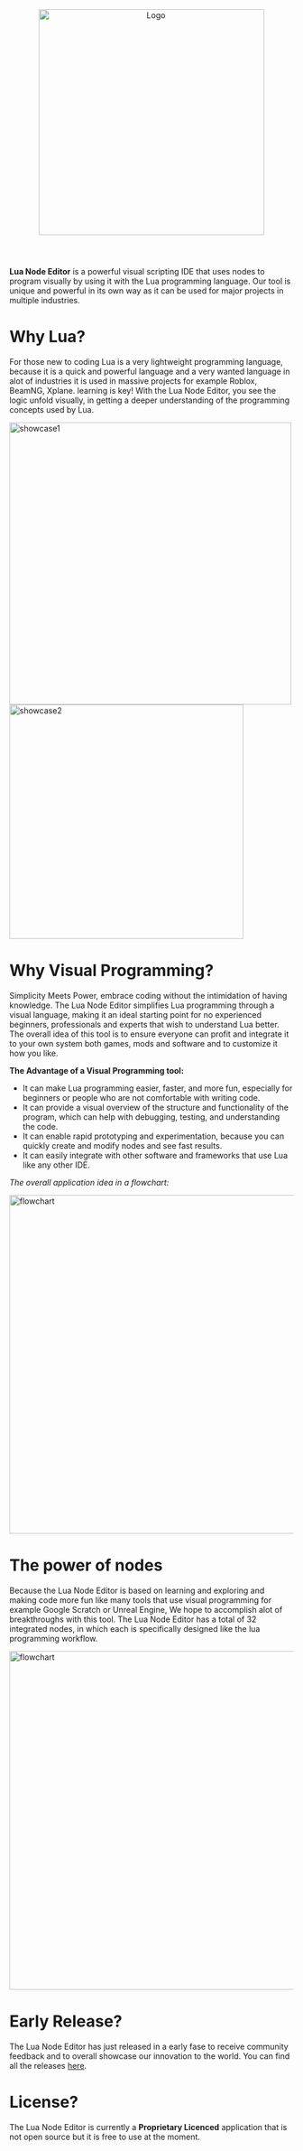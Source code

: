 

<div align="center">
  <img alt="Logo" src="https://github.com/SanForgeStudio/LuaNodeEditor/assets/97965051/e80e3288-7d94-43fa-9242-cc3e91798e3b" width="400" />
</div>

#

<br/>
<b>Lua Node Editor</b> is a powerful visual scripting IDE that uses nodes to program visually by using it with the Lua programming language. Our tool is unique and powerful in its own way as it can be used for major projects in multiple industries.
<br/>

# Why Lua?
For those new to coding Lua is a very lightweight programming language, because it is a quick and powerful language and a very wanted language in alot of industries it is used in massive projects for example Roblox, BeamNG, Xplane. learning is key! With the Lua Node Editor, you see the logic unfold visually, in getting a deeper understanding of the programming concepts used by Lua.


<img width="500" alt="showcase1" src="https://github.com/SanForgeStudio/LuaNodeEditor/assets/97965051/a6eb2045-af92-4e06-8bda-2c21e1d98ee3">

<img width="415" alt="showcase2" src="https://github.com/SanForgeStudio/LuaNodeEditor/assets/97965051/08f0c276-c05e-4d12-82c2-ef6dd1b03f24">


# Why Visual Programming?
Simplicity Meets Power, embrace coding without the intimidation of having knowledge. The Lua Node Editor simplifies Lua programming through a visual language, making it an ideal starting point for no experienced beginners, professionals and experts that wish to understand Lua better.
The overall idea of this tool is to ensure everyone can profit and integrate it to your own system both games, mods and software and to customize it how you like.

**The Advantage of a Visual Programming tool:**
- It can make Lua programming easier, faster, and more fun, especially for beginners or people who are not comfortable with writing code.
- It can provide a visual overview of the structure and functionality of the program, which can help with debugging, testing, and understanding the code.
- It can enable rapid prototyping and experimentation, because you can quickly create and modify nodes and see fast results.
- It can easily integrate with other software and frameworks that use Lua like any other IDE.


*The overall application idea in a flowchart:*

<img alt="flowchart" src="https://github.com/SanForgeStudio/LuaNodeEditor/assets/97965051/12b3d742-63d8-478a-94a2-58c566f9b19e" width="600" />


# The power of nodes
Because the Lua Node Editor is based on learning and exploring and making code more fun like many tools that use visual programming for example Google Scratch or Unreal Engine, We hope to accomplish alot of breakthroughs with this tool.
The Lua Node Editor has a total of 32 integrated nodes, in which each is specifically designed like the lua programming workflow.

<img alt="flowchart" src="https://github.com/SanForgeStudio/LuaNodeEditor/assets/97965051/045dd7f4-0a77-45c8-ba7e-ed059574658b" width="600" />


# Early Release?
The Lua Node Editor has just released in a early fase to receive community feedback and to overall showcase our innovation to the world. You can find all the releases [here](https://github.com/SanForgeStudio/LuaNodeEditor/releases).


# License?
The Lua Node Editor is currently a **Proprietary Licenced** application that is not open source but it is free to use at the moment. 


